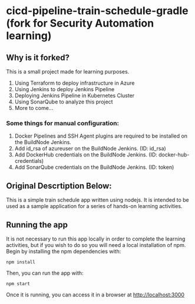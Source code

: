 # cicd-pipeline-train-schedule-gradle (fork for Security Automation learning)

## Why is it forked?
This is a small project made for learning purposes.
1) Using Terraform to deploy infrastructure in Azure
2) Using Jenkins to deploy Jenkins Pipeline
3) Deploying Jenkins Pipeline in Kubernetes Cluster
4) Using SonarQube to analyze this project
5) More to come...

### Some things for manual configuration:
1) Docker Pipelines and SSH Agent plugins are required to be installed on the BuildNode Jenkins.
2) Add id_rsa of azureuser on the BuildNode Jenkins. (ID: id_rsa)
3) Add DockerHub credentials on the BuildNode Jenkins. (ID: docker-hub-credentials)
4) Add SonarQube credentials on the BuildNode Jenkins. (ID: token)


## Original Descrtiption Below:
This is a simple train schedule app written using nodejs. It is intended to be used as a sample application for a series of hands-on learning activities.


## Running the app

It is not necessary to run this app locally in order to complete the learning activities, but if you wish to do so you will need a local installation of npm. Begin by installing the npm dependencies with:

    npm install

Then, you can run the app with:

    npm start

Once it is running, you can access it in a browser at [http://localhost:3000](http://localhost:3000)



